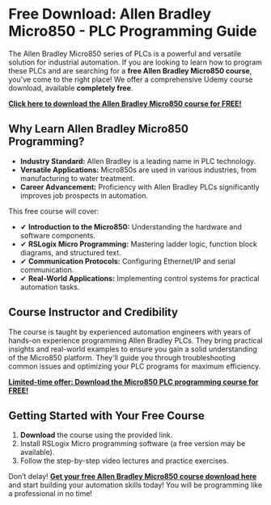 # Free Download: Allen Bradley Micro850 - PLC Programming Guide

The Allen Bradley Micro850 series of PLCs is a powerful and versatile solution for industrial automation. If you are looking to learn how to program these PLCs and are searching for a **free Allen Bradley Micro850 course**, you've come to the right place! We offer a comprehensive Udemy course download, available **completely free**.

[**Click here to download the Allen Bradley Micro850 course for FREE!**](https://udemywork.com/allen-bradley-micro850)

## Why Learn Allen Bradley Micro850 Programming?

*   **Industry Standard:** Allen Bradley is a leading name in PLC technology.
*   **Versatile Applications:** Micro850s are used in various industries, from manufacturing to water treatment.
*   **Career Advancement:** Proficiency with Allen Bradley PLCs significantly improves job prospects in automation.

This free course will cover:

*   ✔ **Introduction to the Micro850:** Understanding the hardware and software components.
*   ✔ **RSLogix Micro Programming:** Mastering ladder logic, function block diagrams, and structured text.
*   ✔ **Communication Protocols:** Configuring Ethernet/IP and serial communication.
*   ✔ **Real-World Applications:** Implementing control systems for practical automation tasks.

## Course Instructor and Credibility

The course is taught by experienced automation engineers with years of hands-on experience programming Allen Bradley PLCs. They bring practical insights and real-world examples to ensure you gain a solid understanding of the Micro850 platform. They'll guide you through troubleshooting common issues and optimizing your PLC programs for maximum efficiency.

[**Limited-time offer: Download the Micro850 PLC programming course for FREE!**](https://udemywork.com/allen-bradley-micro850)

## Getting Started with Your Free Course

1.  **Download** the course using the provided link.
2.  Install RSLogix Micro programming software (a free version may be available).
3.  Follow the step-by-step video lectures and practice exercises.

Don’t delay! **[Get your free Allen Bradley Micro850 course download here](https://udemywork.com/allen-bradley-micro850)** and start building your automation skills today! You will be programming like a professional in no time!
